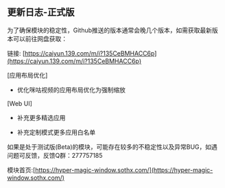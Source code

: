 ## 更新日志-正式版

为了确保模块的稳定性，Github推送的版本通常会晚几个版本，如需获取最新版本可以前往网盘获取：

链接: [https://caiyun.139.com/m/i?135CeBMHACC6p](https://caiyun.139.com/m/i?135CeBMHACC6p)

<!-- [模块主体]

 - 修复小米平板6在MIUI14专版会卡第一屏的问题 -->

[应用布局优化]

- 优化咪咕视频的应用布局优化为强制缩放

<!-- [应用横屏布局]

- 修复哔哩哔哩普通版可能无法正常触发默认分屏的问题 -->

[Web UI]

- 补充更多精选应用

- 补充定制模式更多应用白名单


如果是处于测试版(Beta)的模块，可能存在较多的不稳定性以及异常BUG，如遇问题可反馈，反馈Q群：277757185

模块首页:[https://hyper-magic-window.sothx.com/](https://hyper-magic-window.sothx.com/)